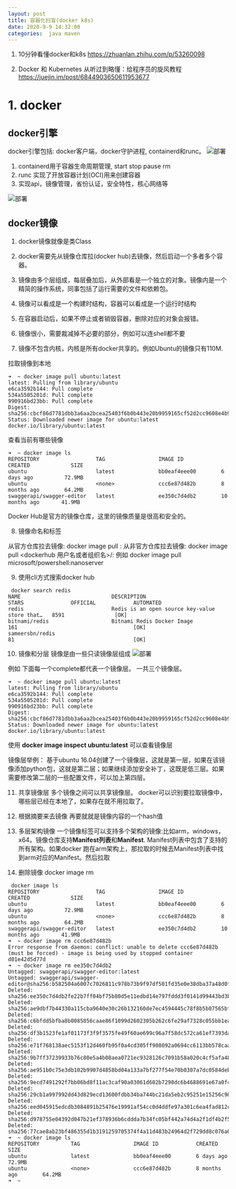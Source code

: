 ```yaml
---
layout: post
title: 容器化扫盲(docker k8s)
date: 2020-9-9 14:32:00
categories:  java maven
---
```


1. 10分钟看懂docker和k8s
https://zhuanlan.zhihu.com/p/53260098


2. Docker 和 Kubernetes 从听过到略懂：给程序员的旋风教程
https://juejin.im/post/6844903650611953677


# 1. docker
## docker引擎
docker引擎包括: docker客户端，docker守护进程, containerd和runc。
 ![部署](https://raw.githubusercontent.com/QuietListener/quietlistener.github.io/master/images/docker-engine-1.png) 

1. containerd用于容器生命周期管理, start stop pause rm
2. runc 实现了开放容器计划(OCI)用来创建容器
3. 实现api，镜像管理，省份认证，安全特性，核心网络等 

 ![部署](https://raw.githubusercontent.com/QuietListener/quietlistener.github.io/master/images/docker-start-1.png) 

## docker镜像
1. docker镜像就像是类Class
2. docker需要先从镜像仓库拉(docker hub)去镜像，然后启动一个多者多个容器。
3. 镜像由多个层组成，每层叠加后，从外部看是一个独立的对象。镜像内是一个精简的操作系统，同事包括了运行需要的文件和依赖包。
4. 镜像可以看成是一个构建时结构，容器可以看成是一个运行时结构
5. 在容器启动后，如果不停止或者销毁容器，删除对应的对象会报错。


6. 镜像很小，需要裁减掉不必要的部分，例如可以连shell都不要
7. 镜像不包含内核，内核是所有docker共享的。例如Ubuntu的镜像只有110M.

拉取镜像到本地

```shell
➜  ~ docker image pull ubuntu:latest
latest: Pulling from library/ubuntu
e6ca3592b144: Pull complete 
534a5505201d: Pull complete 
990916bd23bb: Pull complete 
Digest: sha256:cbcf86d7781dbb3a6aa2bcea25403f6b0b443e20b9959165cf52d2cc9608e4b9
Status: Downloaded newer image for ubuntu:latest
docker.io/library/ubuntu:latest
```

查看当前有哪些镜像
```shell
➜  ~ docker image ls                
REPOSITORY                  TAG                 IMAGE ID            CREATED             SIZE
ubuntu                      latest              bb0eaf4eee00        6 days ago          72.9MB
ubuntu                      <none>              ccc6e87d482b        8 months ago        64.2MB
swaggerapi/swagger-editor   latest              ee350c7d4db2        10 months ago       41.9MB
```

Docker Hub是官方的镜像仓库，这里的镜像质量是很高和安全的。


8. 镜像命名和标签

从官方仓库拉去镜像:
docker image pull <repository>:<tag>
从非官方仓库拉去镜像:
docker image pull <dockerhub 用户名或者组织名>/<repository>:<tag>
例如 docker image pull microsoft/powershell:nanoserver

9. 使用cli方式搜索docker hub

```shell
 docker search redis     
NAME                             DESCRIPTION                                     STARS               OFFICIAL            AUTOMATED
redis                            Redis is an open source key-value store that…   8591                [OK]                
bitnami/redis                    Bitnami Redis Docker Image                      161                                     [OK]
sameersbn/redis                                                                  81                                      [OK]

```


10. 镜像和分层
镜像是由一些只读镜像层组成
![部署](https://raw.githubusercontent.com/QuietListener/quietlistener.github.io/master/images/docker-image-layers.png) 

例如 下面每一个complete都代表一个镜像层。 一共三个镜像层。
```shell
➜  ~ docker image pull ubuntu:latest
latest: Pulling from library/ubuntu
e6ca3592b144: Pull complete 
534a5505201d: Pull complete 
990916bd23bb: Pull complete 
Digest: sha256:cbcf86d7781dbb3a6aa2bcea25403f6b0b443e20b9959165cf52d2cc9608e4b9
Status: Downloaded newer image for ubuntu:latest
docker.io/library/ubuntu:latest
```

使用 **docker image inspect ubuntu:latest** 可以查看镜像层

镜像层举例：
基于ubuntu 16.04创建了一个镜像层，这就是第一层，如果在该镜像添加python包，这就是第二层；如果继续添加安全补丁，这既是低三层。如果需要修改第二层的一些配置文件，可以加上第四层。

11. 共享镜像层
多个镜像之间可以共享镜像层。
docker可以识别要拉取镜像中，哪些层已经在本地了，如果存在就不用拉取了。

12. 根据摘要来去镜像
再要就就是镜像内容的一个hash值

13. 多层架构镜像
一个镜像标签可以支持多个架构的镜像:比如arm，windows，x64。镜像仓库支持**Manifest列表**和**Manifest**.
Manifest列表中包含了支持的所有架构。如果docker 跑在arm架构上，那拉取的时候去Manifest列表中找到arm对应的Manifest。然后拉取

14. 删除镜像
docker image rm 
```shell
 docker image ls                   
REPOSITORY                  TAG                 IMAGE ID            CREATED             SIZE
ubuntu                      latest              bb0eaf4eee00        6 days ago          72.9MB
ubuntu                      <none>              ccc6e87d482b        8 months ago        64.2MB
swaggerapi/swagger-editor   latest              ee350c7d4db2        10 months ago       41.9MB
➜  ~ docker image rm ccc6e87d482b
Error response from daemon: conflict: unable to delete ccc6e87d482b (must be forced) - image is being used by stopped container d01e42d5d77d
➜  ~ docker image rm ee350c7d4db2            
Untagged: swaggerapi/swagger-editor:latest
Untagged: swaggerapi/swagger-editor@sha256:b582504a6007c7026811c978b73b9f97df501fd35e0e38dba37a48d0fd2b8486
Deleted: sha256:ee350c7d4db2fe22b7ff04bf75b80d5e11edbd14e797fddd3f0141d99443bd3b
Deleted: sha256:ae9dbf7b44330a115cba9640e30c26b132160de7ec4594445c78f8b5b07565bf
Deleted: sha256:c6bfdd5bfba8b0085856caae86f1099d2602305b262c6fe29af7328c055bb1ea
Deleted: sha256:df3b1523fe1af01173f3f9f3575fe49f60ae699c96a7f58dc572ca61ef7393da
Deleted: sha256:e71f768138aec5153f12d460fb95f0a4cd305ff908092a0694cc6113bb578caa
Deleted: sha256:9b7ff37239933b76c80e5a4b08aea0721ec9328126c7091b58a020c4cf5afa48
Deleted: sha256:ae951b0c75e3db102b9907d4858bd04a133a7bf277f54e70b0307a7dc0584deb
Deleted: sha256:9ecd7491292f7bb06bd8f11ac3caf90a03061d602b7290dc6b4688691e67a0f4
Deleted: sha256:29cb1a997992dd43d829ecd13600fdbb34ba744bc21da5eb2c95251e15256c98
Deleted: sha256:eed045915edcdb3084891b25476e19991af54cc0d4ddfe97a301c6ea4fad812c
Deleted: sha256:d978755e04392d047b21ef378936b6cddda7b34fc05bf442a74d4a2f1df4b2f5
Deleted: sha256:77cae8ab23bf486355d1b3191259705374f4a11d483b24964d2f729dd8c076a0
➜  ~ docker image ls             
REPOSITORY          TAG                 IMAGE ID            CREATED             SIZE
ubuntu              latest              bb0eaf4eee00        6 days ago          72.9MB
ubuntu              <none>              ccc6e87d482b        8 months ago        64.2MB
➜  ~ 
```


